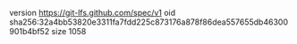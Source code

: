 version https://git-lfs.github.com/spec/v1
oid sha256:32a4bb53820e3311fa7fdd225c873176a878f86dea557655db46300901b4bf52
size 1058
